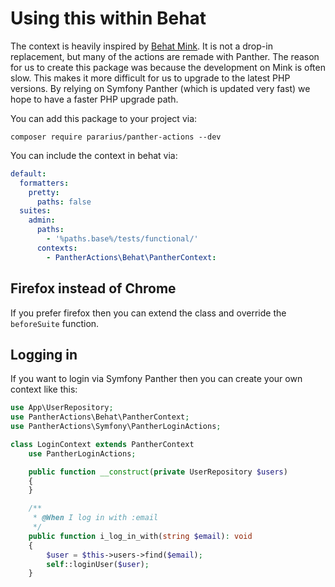 # Using this within Behat

The context is heavily inspired by [Behat Mink](http://mink.behat.org/en/latest/). It is not a drop-in replacement, but many of the actions are remade with Panther. The reason for us to create this package was because the development on Mink is often slow. This makes it more difficult for us to upgrade to the latest PHP versions. By relying on Symfony Panther (which is updated very fast) we hope to have a faster PHP upgrade path.

You can add this package to your project via:
```shell
composer require pararius/panther-actions --dev
```

You can include the context in behat via:
```yaml
default:
  formatters:
    pretty:
      paths: false
  suites:
    admin:
      paths:
        - '%paths.base%/tests/functional/'
      contexts:
        - PantherActions\Behat\PantherContext:
```

## Firefox instead of Chrome
If you prefer firefox then you can extend the class and override the `beforeSuite` function.


## Logging in
If you want to login via Symfony Panther then you can create your own context like this:

```php
use App\UserRepository;
use PantherActions\Behat\PantherContext;
use PantherActions\Symfony\PantherLoginActions;

class LoginContext extends PantherContext
    use PantherLoginActions;

    public function __construct(private UserRepository $users)
    {
    }

    /**
     * @When I log in with :email
     */
    public function i_log_in_with(string $email): void
    {
        $user = $this->users->find($email);
        self::loginUser($user);
    }
```
